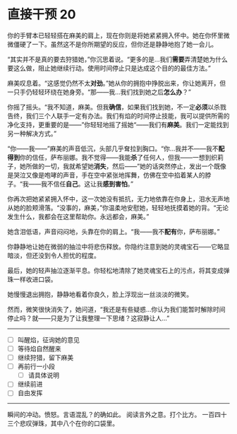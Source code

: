 # 直接干预 20

你的手臂本已轻轻搭在麻美的肩上，现在你则是将她紧紧拥入怀中。她在你怀里微微僵硬了一下。虽然这不是你所期望的反应，但你还是静静地抱了她一会儿。

“其实并不是真的要去狩猎她，”你沉思着说。“更多的是...我们**需要**弄清楚她为什么要这么做，阻止她继续行动。使用时间停止只是达成这个目的的最佳方法。”

麻美叹息着。“这感觉仍然不太**对劲**。”她从你的拥抱中挣脱出来，你让她离开，但一只手仍轻轻环绕在她身旁。“那——我...我们找到她之后**怎么办**？”

你摇了摇头。“我不知道，麻美。但我**确信**，如果我们找到她，不一定**必须**以杀戮告终，我们三个人联手一定有办法。我们有焰的时间停止技能，我可以提供所需的净化支持，更重要的是——”你轻轻地摇了摇她“——我们有**麻美**。我们一定能找到另一种解决方式。”

“你——我——”麻美的声音低沉，头部几乎耷拉到胸口。“你...我并不——我不**配得到**你的信任，萨布丽娜。我不觉得——我能**杀**了任何人，但我——一想到织莉子，她所做的一切，我就希望她**消失**，然后——”她的话突然停止，发出一个既像是哭泣又像是咆哮的声音，手在空中紧张地挥舞，仿佛在空中掐着某人的脖子。“我——我不信任**自己**。这让我**感到害怕**。”

你再次把她紧紧拥入怀中，这一次她没有抵抗，无力地依靠在你身上，泪水无声地从她的脸颊滑落。“没事的，麻美，”你温柔地安慰她，轻轻地抚摸着她的背。“无论发生什么，我都会在这里帮助你。永远都会，麻美。”

她含泪低语，声音闷闷地，头靠在你的肩上。“我——我不**配有**你，萨布丽娜。”

你静静地让她在微弱的抽泣中将悲伤释放。你隐约注意到她的灵魂宝石——它略显暗淡，但还没到令人担忧的程度。

最后，她的轻声抽泣逐渐平息。你轻松地清除了她灵魂宝石上的污点，将其变成弹珠一样收进口袋。

她慢慢退出拥抱，静静地看着你良久，脸上浮现出一丝淡淡的微笑。

然而，微笑很快消失了，她问道，“我还是有些疑惑...你认为我们能暂时解除时间停止吗？就——只是为了让我整理一下思绪？这寂静让人...”

---

- [ ] 叫醒焰，征询她的意见
- [ ] 等待焰自然醒来
- [ ] 继续狩猎，留下麻美
- [ ] 再前行一小段
  - [ ] 请具体说明
- [ ] 继续前进
- [ ] 自由发挥

---

瞬间的冲动。愤怒。言语混乱？的确如此。
阅读言外之意。打个比方。
一百四十三个悲叹弹珠，其中八个在你的口袋里。
